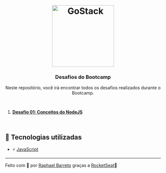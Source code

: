 <h1 align="center">
  <img alt="GoStack" src="https://rocketseat-cdn.s3-sa-east-1.amazonaws.com/bootcamp-header.png" width="200px">
</h1>

<h3 align="center">Desafios do Bootcamp</h3>

<p align="center">Neste repositório, você irá encontrar todos os desafios realizados durante o Bootcamp.</p>

<br/>

1. **[Desafio 01: Conceitos do NodeJS](https://github.com/raphabarreto/gostack-desafios/tree/master/01)**

<br/>

## 🚀 Tecnologias utilizadas

- ⚡ [JavaScript](https://skylab.rocketseat.com.br/journey/starter)

---

Feito com 💖 por [Raphael Barreto](https://raphabarreto.com.br/)
graças a [RocketSeat](https://rocketseat.com.br/)🚀

